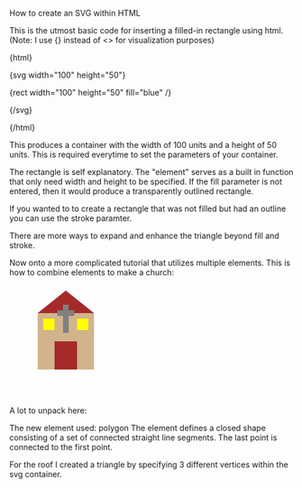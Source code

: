How to create an SVG within HTML

This is the utmost basic code for inserting a filled-in rectangle using html. (Note: I use {} instead of <> for visualization purposes)

{html}

 {svg width="100" height="50"}
 
  {rect width="100" height="50" fill="blue" /}
  
 {/svg}
 
{/html}

This produces a container with the width of 100 units and a height of 50 units. This is required everytime to set the parameters of your container. 

The rectangle is self explanatory. The <rect> "element" serves as a built in function that only need width and height to be specified. If the fill parameter is not entered, then it would produce a transparently outlined rectangle. 

If you wanted to to create a rectangle that was not filled but had an outline you can use the stroke paramter.

<rect width="100" height="50" stroke="black" />

There are more ways to expand and enhance the triangle beyond fill and stroke.

Now onto a more complicated tutorial that utilizes multiple elements. This is how to combine elements to make a church:

<svg width="200" height="200">
  <!-- Church Building -->
  <rect x="50" y="50" width="100" height="100" fill="tan" />

  <!-- Roof (triangle/polygon) -->
  <polygon points="50,50 100,10 150,50" fill="brown" />

  <!-- Cross -->
  <rect x="95" y="35" width="10" height="50" fill="gray" />
  <rect x="85" y="45" width="30" height="10" fill="gray" />

  <!-- Door -->
  <rect x="80" y="100" width="40" height="50" fill="brown" />

  <!-- Windows -->
  <rect x="60" y="60" width="20" height="20" fill="yellow" />
  <rect x="120" y="60" width="20" height="20" fill="yellow" />
</svg>

A lot to unpack here:

The new element used: polygon
The <polygon> element defines a closed shape consisting of a set of connected straight line segments. The last point is connected to the first point.

For the roof I created a triangle by specifying 3 different vertices within the svg container.



